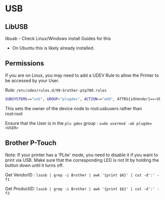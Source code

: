 # USB

## LibUSB

libusb - Check Linux/Windows install Guides for this

- On Ubuntu this is likely already installed.

## Permissions

If you are on Linux, you may need to add a UDEV Rule to allow the Printer to be accessed by your User.

Rule: `/etc/udev/rules.d/99-brother-ptp700.rules`

```bash
SUBSYSTEMS=="usb", GROUP="plugdev", ACTION=="add", ATTRS{idVendor}==<VENDOR_ID>, ATTRS{idProduct}==<PRODUCT_ID>, MODE="0660"
```

This sets the owner of the device node to root:usbusers rather than root:root

Ensure that the User is in the `plu gdev` group : `sudo usermod -aG plugdev <USER>`

## Brother P-Touch

Note: If your printer has a 'PLite' mode, you need to disable it if you want to print via USB. Make sure that the corresponding LED is not lit by holding the button down until it turns off.

Get VendorID : `lsusb | grep -i Brother | awk '{print $6}' | cut -d':' -f1`

Get ProductID: `lsusb | grep -i Brother | awk '{print $6}' | cut -d':' -f2`
